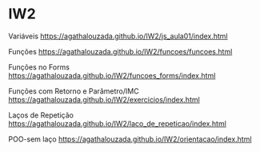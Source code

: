 # IW2

Variáveis
https://agathalouzada.github.io/IW2/js_aula01/index.html

Funções
https://agathalouzada.github.io/IW2/funcoes/funcoes.html


Funções no Forms
https://agathalouzada.github.io/IW2/funcoes_forms/index.html


Funções com Retorno e Parâmetro/IMC
https://agathalouzada.github.io/IW2/exercicios/index.html


Laços de Repetição
https://agathalouzada.github.io/IW2/laco_de_repeticao/index.html

POO-sem laço
https://agathalouzada.github.io/IW2/orientacao/index.html


